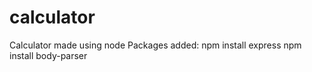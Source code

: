 # calculator
Calculator made using node
Packages added:
npm install express
npm install body-parser
